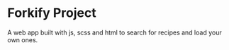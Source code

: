 # Forkify Project

A web app built with js, scss and html to search for recipes and load your own ones.

